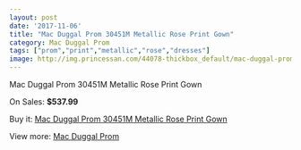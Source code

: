```yaml
---
layout: post
date: '2017-11-06'
title: "Mac Duggal Prom 30451M Metallic Rose Print Gown"
category: Mac Duggal Prom
tags: ["prom","print","metallic","rose","dresses"]
image: http://img.princessan.com/44078-thickbox_default/mac-duggal-prom-30451m-metallic-rose-print-gown.jpg
---
```

Mac Duggal Prom 30451M Metallic Rose Print Gown

On Sales: **$537.99**
<a href="https://www.princessan.com/en/mac-duggal-prom/20493-mac-duggal-prom-30451m-metallic-rose-print-gown.html"><amp-img layout="responsive" width="600" height="600" src="//img.princessan.com/44078-thickbox_default/mac-duggal-prom-30451m-metallic-rose-print-gown.jpg" alt="Mac Duggal Prom 30451M Metallic Rose Print Gown 0" /></a>
<a href="https://www.princessan.com/en/mac-duggal-prom/20493-mac-duggal-prom-30451m-metallic-rose-print-gown.html"><amp-img layout="responsive" width="600" height="600" src="//img.princessan.com/44079-thickbox_default/mac-duggal-prom-30451m-metallic-rose-print-gown.jpg" alt="Mac Duggal Prom 30451M Metallic Rose Print Gown 1" /></a>

Buy it: [Mac Duggal Prom 30451M Metallic Rose Print Gown](https://www.princessan.com/en/mac-duggal-prom/20493-mac-duggal-prom-30451m-metallic-rose-print-gown.html "Mac Duggal Prom 30451M Metallic Rose Print Gown")

View more: [Mac Duggal Prom](https://www.princessan.com/en/42-mac-duggal-prom "Mac Duggal Prom")